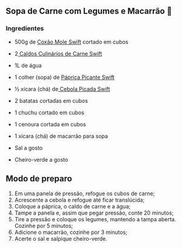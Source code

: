 ## Sopa de Carne com Legumes e Macarrão :shallow_pan_of_food:

###  Ingredientes

- 500g de [Coxão Mole Swift](https://www.swift.com.br/coxao-mole-swift-mais-kg/p) cortado em cubos

- 2[ Caldos Culinários de Carne Swift](https://www.swift.com.br/caldos-culinarios)

- 1L de água

- 1 colher (sopa) de [Páprica Picante Swift](https://www.swift.com.br/paprica-picante-swift-65g/p)

- ½ xícara (chá) de[ Cebola Picada Swift](https://www.swift.com.br/cebola-picada-swift-300g/p)

- 2 batatas cortadas em cubos

- 1 chuchu cortado em cubos

- 1 cenoura cortada em cubos

- 1 xícara (chá) de macarrão para sopa

- Sal a gosto

- Cheiro-verde a gosto



## Modo de preparo

1.  Em uma panela de pressão, refogue os cubos de carne;
2.  Acrescente a cebola e refogue até ficar translúcida;
3.  Coloque a páprica, o caldo de carne e a água;
4.  Tampe a panela e, assim que pegar pressão, conte 20 minutos;
5.  Tire a pressão e coloque os legumes, mantendo a tampa aberta. Cozinhe por 5 minutos;
6.  Adicione o macarrão, cozinhe por 3 minutos;
7.  Acerte o sal e salpique cheiro-verde.



